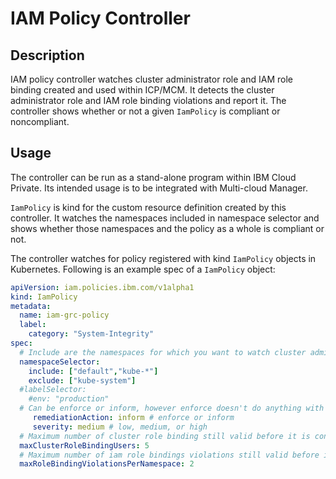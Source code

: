 # IAM Policy Controller

## Description
IAM policy controller watches cluster administrator role and IAM role binding created and used within ICP/MCM. It detects the cluster administrator role and IAM role binding violations and report it. The controller shows whether or not a given `IamPolicy` is compliant or noncompliant.

## Usage
The controller can be run as a stand-alone program within IBM Cloud Private. Its intended usage is to be integrated with Multi-cloud Manager.

`IamPolicy` is kind for the custom resource definition created by this controller. It watches the namespaces included in namespace selector and shows whether those namespaces and the policy as a whole is compliant or not.

The controller watches for policy registered with kind `IamPolicy` objects in Kubernetes. Following is an example spec of a `IamPolicy` object:

```yaml
apiVersion: iam.policies.ibm.com/v1alpha1
kind: IamPolicy
metadata:
  name: iam-grc-policy
  label: 
    category: "System-Integrity"
spec:
  # Include are the namespaces for which you want to watch cluster administrator role and IAM rolebinings, while exclude are the namespaces you explicitly do not want to watch
  namespaceSelector:
    include: ["default","kube-*"]
    exclude: ["kube-system"]
  #labelSelector:
    #env: "production"
  # Can be enforce or inform, however enforce doesn't do anything with regards to this controller
     remediationAction: inform # enforce or inform
     severity: medium # low, medium, or high
  # Maximum number of cluster role binding still valid before it is considered as non-compliant
  maxClusterRoleBindingUsers: 5
  # Maximum number of iam role bindings violations still valid before it is considered as non-compliant
  maxRoleBindingViolationsPerNamespace: 2
```
